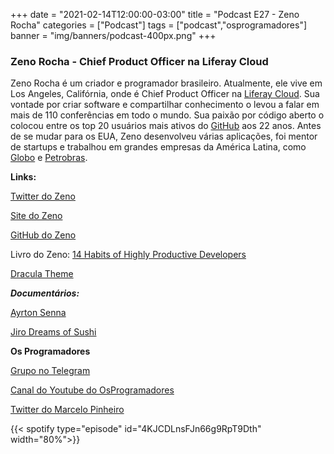 +++
date = "2021-02-14T12:00:00-03:00"
title = "Podcast E27 - Zeno Rocha"
categories = ["Podcast"]
tags = ["podcast","osprogramadores"]
banner = "img/banners/podcast-400px.png"
+++

### Zeno Rocha - Chief Product Officer na Liferay Cloud

Zeno Rocha é um criador e programador brasileiro. Atualmente, ele vive em Los Angeles, Califórnia, onde é Chief Product Officer na [Liferay Cloud](https://www.liferay.com/products/dxp-cloud). Sua vontade por criar software e compartilhar conhecimento o levou a falar em mais de 110 conferências em todo o mundo. Sua paixão por código aberto o colocou entre os top 20 usuários mais ativos do [GitHub](https://github.com/) aos 22 anos. Antes de se mudar para os EUA, Zeno desenvolveu várias aplicações, foi mentor de startups e trabalhou em grandes empresas da América Latina, como [Globo](https://redeglobo.globo.com/) e [Petrobras](https://petrobras.com.br/en/).


**Links:**

[Twitter do Zeno](https://twitter.com/zenorocha)

[Site do Zeno](https://zenorocha.com/)

[GitHub do Zeno](https://github.com/zenorocha)

Livro do Zeno: [14 Habits of Highly Productive Developers](https://14habits.com/)

[Dracula Theme](https://draculatheme.com/)

***Documentários:***

[Ayrton Senna](https://www.netflix.com/ca/title/70170051#:~:text=2010%7CPG%2D13%20%7C1h,hero%20in%20his%20native%20Brazil.)

[Jiro Dreams of Sushi](https://www.imdb.com/title/tt1772925/)


**Os Programadores**

[Grupo no Telegram](https://t.me/osprogramadores)

[Canal do Youtube do OsProgramadores](https://www.youtube.com/channel/UCt_YNYGl6K5yNXlXEQDdwWg?view_as=subscriber)

[Twitter do Marcelo Pinheiro](https://twitter.com/mpinheir)


{{< spotify type="episode" id="4KJCDLnsFJn66g9RpT9Dth" width="80%">}}